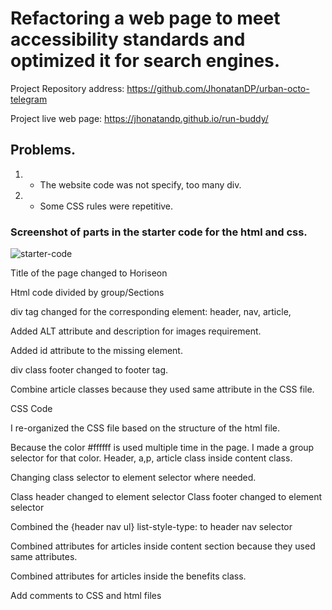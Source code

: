 # Refactoring a web page to meet accessibility standards and optimized it for search engines.

Project Repository address: https://github.com/JhonatanDP/urban-octo-telegram

Project live web page: https://jhonatandp.github.io/run-buddy/

## Problems.

1. - The website code was not specify, too many div.
2. - Some CSS rules were repetitive.
 
 ### Screenshot of parts in the starter code for the html and css.
 
 ![starter-code](https://user-images.githubusercontent.com/106892660/174122421-04d3f4e4-c1aa-44a0-93e4-f2c1fb94eca3.png)

Title of the page changed to Horiseon

Html code divided by group/Sections

div tag changed for the corresponding element: header, nav, article,

Added ALT attribute and description for images requirement.

Added id attribute to the missing element.

div class footer changed to footer tag.

Combine article classes because they used same attribute in the CSS file.   


CSS Code

I re-organized the CSS file based on the structure of the html file.

Because the color #ffffff is used multiple time in the page.  I made a group selector for that color. Header, a,p, article class inside content class. 

Changing class selector to element selector where needed.

Class header changed to element selector
Class footer changed to element selector

Combined the {header nav ul} list-style-type: to header nav selector

Combined attributes for articles inside content section because they used same attributes.

Combined attributes for articles inside the benefits class.

Add comments to CSS and html files


